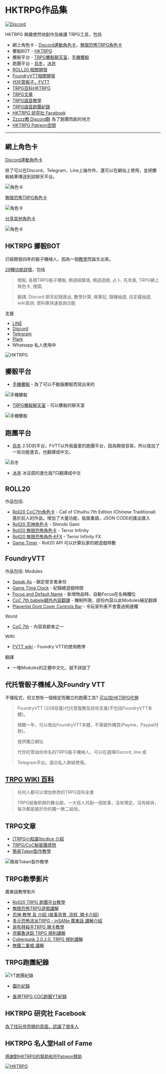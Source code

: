 # HKTRPG作品集

[![Discord](https://camo.githubusercontent.com/1ed68e831b9f36401679d31acfc1c7ba74c4223d2559192718f32d3e34ee3074/68747470733a2f2f696d672e736869656c64732e696f2f646973636f72642f3237383230323334373136353937343532393f6c6f676f3d646973636f7264)](https://discord.gg/vx4kcm7)

HKTRPG 興趣使然地創作及維護 TRPG工具，包括

- 網上角色卡 - [Discord連動角色卡](#網上角色卡)，[無限恐怖TRPG角色卡](#網上角色卡)
- 擲骰BOT - [HKTRPG](#hktrpg-擲骰bot)
- 擲骰平台 - [TRPG擲骰聊天室](#擲骰平台)，[手機擲骰](#擲骰平台)
- 跑團平台 - [烏冬](#跑團平台)，[冰丼](#跑團平台)
- [ROLL20 相關開發](#roll20)
- [FoundryVTT相關開發](#foundryvtt)
- [代托管骰子，FVTT](#代托管骰子機械人及foundry-vtt)
- [TRPG百科HKTRPG](#trpg-wiki-百科)
- [TRPG文章](#trpg文章)
- [TRPG語音教學](#trpg教學影片)
- [TRPG語音跑團紀錄](#trpg跑團紀錄)
- [HKTRPG 研究社 Facebook](#trpg-wiki-百科)
- [Zzzzz教 Discord群](https://discord.com/invite/vx4kcm7) 為了跑團而創的地方
- [HKTRPG Patreon空間](https://www.patreon.com/HKTRPG)

---

## 網上角色卡

[Discord連動角色卡](https://www.hktrpg.com:20721/card/)

除了可以在Discord，Telegram，Line上操作外，還可以在網站上使用，並把擲骰結果傳送到該聊天平台。

![角色卡](https://github.com/hktrpg/TG.line.Discord.Roll.Bot/blob/master/views/image/demo%20-%20charcard.jpg?raw=true)

[無限恐怖TRPG角色卡](https://www.hktrpg.com/wiki/index.php/%E7%84%A1%E9%99%90%E6%81%90%E6%80%96)

![角色卡](https://github.com/hktrpg/TG.line.Discord.Roll.Bot/blob/master/views/image/demo%20-%20inf.jpg?raw=true)

[分享其他角色卡](https://docs.google.com/document/d/1oNNbdZq0Vp66gCmY5C5Fmnqw-DR9TE-9jlFrJrMZ8SU/edit)

![角色卡](https://github.com/hktrpg/TG.line.Discord.Roll.Bot/blob/master/views/image/demo%20-%20othercard.jpg?raw=true)

## HKTRPG 擲骰BOT

已經開發四年的骰子機械人，因為一個[教學](https://docs.google.com/document/d/1dYnJqF2_QTp90ld4YXj6X8kgxvjUoHrB4E2seqlDlAk/edit#heading=h.91v9osx4fxtt)而誕生出來。

[29種功能詳情](https://hktrpg.github.io/TG.line.Discord.Roll.Bot/)，包括
> 暗骰, 各類TRPG骰子擲骰, 頻道經驗值, 頻道遊戲, 占卜, 先攻表, TRPG網上角色卡, 搜圖,
>
> 翻譯, Discord 聊天紀錄匯出, 數學計算, 做筆記, 隨機抽選, 自定義抽選, wiki查詢, 資料庫快速查詢功能

支援

- [LINE](https://line.me/R/ti/p/svMLqy9Mik)
- [Discord](https://discordapp.com/oauth2/authorize?&client_id=544462904037081138&scope=bot&permissions=8)
- [Telegram](http://t.me/hktrpg_bot)
- [Plark](https://www.plurk.com/hktrpg)
- Whatsapp 私人使用中

![HKTRPG](https://github.com/hktrpg/TG.line.Discord.Roll.Bot/blob/master/views/image/demo%20-%20hktrpg.jpg?raw=true)

## 擲骰平台

- [手機擲骰](https://roll.hktrpg.com/) - 為了可以不動腦擲骰而寫出來的

![手機擲骰](https://github.com/hktrpg/TG.line.Discord.Roll.Bot/blob/master/views/image/demo%20-%20roll.jpg?raw=true)

- [TRPG擲骰聊天室](https://www.hktrpg.com:20721/) - 可以擲骰的聊天室

![手機擲骰](https://github.com/hktrpg/TG.line.Discord.Roll.Bot/blob/master/views/image/demo%20-%20chatroom.jpg?raw=true)

## 跑團平台

- [烏冬](https://z01.hktrpg.com)
2.5D的平台，FVTT以外我最愛的跑團平台，因為開發容易，所以我加了一些功能進去，也翻譯成中文。

![烏冬](https://github.com/hktrpg/TG.line.Discord.Roll.Bot/blob/master/views/image/demo%20-%20udo.png?raw=true)

- [冰丼](https://z02.hktrpg.com)
冰豆腐的進化版?只翻譯成中文

## ROLL20

作品包括:

- [Roll20 CoC7th角色卡](https://github.com/Roll20/roll20-character-sheets/tree/master/Call_of_Cthulhu_7th_Ed_Chinese_Traditional) - Call of Cthulhu 7th Edition (Chinese Traditional)
基於前人的作品，增加了大量功能，版面重調，JSON CODE的匯出匯入
- [Roll20 忍神角色卡](https://github.com/Roll20/roll20-character-sheets/tree/master/Shinobi_Gami_Chinese_Traditional) - Shinobi Gami
- [Roll20 無限恐怖角色卡](https://github.com/Roll20/roll20-character-sheets/tree/master/Terror%20Infinity) - Terror Infinity
- [Roll20 無限恐怖角色卡FX](https://github.com/Roll20/roll20-character-sheets/tree/master/Terror%20Infinity%20-%20(FX)) - Terror Infinity FX
- [Game Timer](https://github.com/Roll20/roll20-api-scripts/tree/master/Game%20Timer) - Roll20 API 可以計算玩家的總遊戲時數

## FoundryVTT

作品包括:
Modules

- [Speak As](https://github.com/hktrpg/foundryVTT-speak-as) - 鎖定發言者身份
- [Game Time Clock](https://github.com/hktrpg/foundryVTT_game_time_clock) - 紀錄總遊戲時間
- [Focus and Default Name](https://github.com/hktrpg/foundryVTT-default-name) - 新增物品時，自動Focus在名稱欄位
- [CoC 7th babele額外內容翻譯](https://github.com/hktrpg/call-of-cthulhu-7th-babele-zh-tw) - 機制所限，部份內容以此Modules補足翻譯
- [Playerlist Dont Cover Controls Bar](https://github.com/hktrpg/FoundryVTT-playerlist-zindex) - 令玩家列表不會蓋過側邊欄

World

- [CoC 7th](https://github.com/Miskatonic-Investigative-Society/CoC7-FoundryVTT) - 內容貢獻者之一

WIKI

- [FVTT wiki](https://foundryvtt.wiki/zh-tw/home) - Foundry VTT的使用教學

翻譯

- 一堆Modules的正體中文化，就不詳說了

## 代托管骰子機械人及Foundry VTT

不懂程式，但又想有一個穩定而獨立的跑團工具?
[可以找HKTRPG代勞](https://www.patreon.com/HKTRPG)

>FoundryVTT (2GB容量)代托管服務及技術支援(不包括FoundryVTT本體)。
>
>預繳一年，可以借出FoundryVTT本體，不需額外購買(Payme，Paypal付款)。
>
>提供獨立網址
>
>代你托管由你命名的TRPG骰子機械人，可以在選擇Discord,  line 或
>
>Telegram平台。適合私人群組使用。
>

## [TRPG WIKI 百科](https://www.hktrpg.com/wiki/index.php/%E9%A6%96%E9%A0%81)

>任何人都可以增加修改的TRPG百科全書
>
>TRPG就像即興的舞台劇，一大班人共創一個故事，沒有預定，沒有綵排，每次都是屬於你的獨一無二結局。

## TRPG文章

- [[TRPG小知識]bcdice 介紹](https://www.patreon.com/posts/trpgxiao-zhi-shi-51351117)
- [TRPG/CoC秘密團感想](https://www.patreon.com/posts/trpg-cocmi-mi-55569183)
- [簡易Token製作教學](https://docs.google.com/document/d/1LEJAL8ckieSotkwM8Ri2F2qVPT7B3TOE-pPkKp_m1Q8/edit)

![簡易Token製作教學](https://github.com/hktrpg/TG.line.Discord.Roll.Bot/blob/master/views/image/demo%20-%20token.png?raw=true)

## TRPG教學影片

廣東話教學影片

- [Roll20 TRPG 跑團平台教學](https://www.youtube.com/watch?v=5XoWtznqdcc&list=PLcS__l3P8LYkXWF7et23MHmDl1OSrEGBS&index=2)
- [無限恐怖TRPG遊戲講解](https://www.youtube.com/watch?v=_DQi0t_BmwM&list=PLcS__l3P8LYkXWF7et23MHmDl1OSrEGBS&index=4)
- [忍神 教學 及 介紹 (故事背景, 流程, 開卡介紹)](https://www.youtube.com/watch?v=vCdsQk5rjmA&list=PLcS__l3P8LYkXWF7et23MHmDl1OSrEGBS&index=5)
- [多元恐怖流派TRPG - inSANe 廣東話 講解介紹](https://www.youtube.com/watch?v=HRBWnwBgmiU&list=PLcS__l3P8LYkXWF7et23MHmDl1OSrEGBS&index=6)
- [哥布林殺手TRPG 開卡教學](https://www.youtube.com/watch?v=vHBc6uwjRAs&list=PLcS__l3P8LYkXWF7et23MHmDl1OSrEGBS&index=7)
- [克蘇魯迷踪 TRPG 規則講解](https://www.youtube.com/watch?v=vBqTYFeYXkg&list=PLcS__l3P8LYkXWF7et23MHmDl1OSrEGBS&index=8)
- [Cyberpunk 2.0.2.0. TRPG 規則講解](https://www.youtube.com/watch?v=wkliFKIrCK8&list=PLcS__l3P8LYkXWF7et23MHmDl1OSrEGBS&index=10)
- [無聲二重唱 講解](https://www.youtube.com/watch?v=i8aEHp5AiKg&list=PLcS__l3P8LYkXWF7et23MHmDl1OSrEGBS&index=11)

## TRPG跑團紀錄

![YT跑團紀錄](https://github.com/hktrpg/TG.line.Discord.Roll.Bot/blob/master/views/image/demo%20-%20youtube.jpg?raw=true)

- [圖片紀錄](https://docs.google.com/document/d/1poCQeL21Aeg_3p8N2lDn8LXki5v1UH5G4YZMmYeaes4/edit?usp=sharing)

- [香港TRPG COC跑團YT紀錄](https://www.youtube.com/playlist?list=PLcS__l3P8LYmiJF_adeiySynbmum7I_aC)

## HKTRPG 研究社 Facebook

[為了找玩伴而開的頁面，認識了很多人](https://www.facebook.com/groups/HKTRPG)

## HKTRPG 名人堂Hall of Fame

[感謝對HKTRPG的幫助和在Patreon贊助](https://hktrpg.github.io/TG.line.Discord.Roll.Bot/CREDITS.html)

[![HKTRPG](https://github.com/hktrpg/TG.line.Discord.Roll.Bot/raw/master/views/image.png?s=100)](https://www.patreon.com/HKTRPG)
